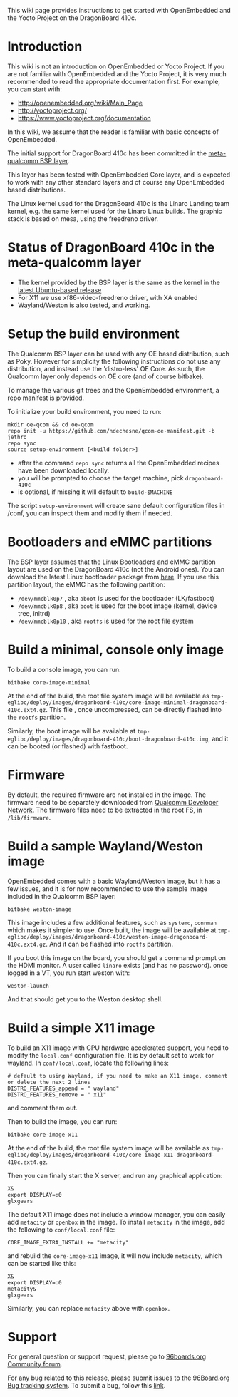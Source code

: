 This wiki page provides instructions to get started with OpenEmbedded and the Yocto Project on the DragonBoard 410c. 

# Introduction

This wiki is not an introduction on OpenEmbedded or Yocto Project. If you are not familiar with OpenEmbedded and the Yocto Project, it is very much recommended to read the appropriate documentation first. For example, you can start with:
* http://openembedded.org/wiki/Main_Page
* http://yoctoproject.org/
* https://www.yoctoproject.org/documentation

In this wiki, we assume that the reader is familiar with basic concepts of OpenEmbedded.

The initial support for DragonBoard 410c has been committed in the [meta-qualcomm BSP layer](https://github.com/ndechesne/meta-qualcomm).

This layer has been tested with OpenEmbedded Core layer, and is expected to work with any other standard layers and of course any OpenEmbedded based distributions.

The Linux kernel used for the DragonBoard 410c is the Linaro Landing team kernel, e.g. the same kernel used for the Linaro Linux builds. The graphic stack is based on mesa, using the freedreno driver.

# Status of DragonBoard 410c in the meta-qualcomm layer

* The kernel provided by the BSP layer is the same as the kernel in the [latest Ubuntu-based release]( http://builds.96boards.org/releases/dragonboard410c/linaro/ubuntu/latest/)
* For X11 we use xf86-video-freedreno driver, with XA enabled
* Wayland/Weston is also tested, and working.

# Setup the build environment

The Qualcomm BSP layer can be used with any OE based distribution, such as Poky. However for simplicity the following instructions do not use any distribution, and instead use the 'distro-less' OE Core. As such, the Qualcomm layer only depends on OE core (and of course bitbake). 

To manage the various git trees and the OpenEmbedded environment, a repo manifest is provided. 

To initialize your build environment, you need to run:

    mkdir oe-qcom && cd oe-qcom
    repo init -u https://github.com/ndechesne/qcom-oe-manifest.git -b jethro
    repo sync
    source setup-environment [<build folder>]

* after the command `repo sync` returns all the OpenEmbedded recipes have been downloaded locally.
* you will be prompted to choose the target machine, pick `dragonboard-410c`
* <build folder> is optional, if missing it will default to `build-$MACHINE`

The script `setup-environment` will create sane default configuration files in <build folder>/conf, you can inspect them and modify them if needed.

# Bootloaders and eMMC partitions

The BSP layer assumes that the Linux Bootloaders and eMMC partition layout are used on the DragonBoard 410c (not the Android ones). You can download the latest Linux bootloader package from [here](http://builds.96boards.org/releases/dragonboard410c/linaro/rescue/latest/). If you use this partition layout, the eMMC has the following partition:

* `/dev/mmcblk0p7` , aka `aboot` is used for the bootloader (LK/fastboot)
* `/dev/mmcblk0p8` , aka `boot` is used for the boot image (kernel, device tree, initrd)
* `/dev/mmcblk0p10` , aka `rootfs` is used for the root file system
 
# Build a minimal, console only image

To build a console image, you can run:

    bitbake core-image-minimal

At the end of the build, the root file system image will be available as `tmp-eglibc/deploy/images/dragonboard-410c/core-image-minimal-dragonboard-410c.ext4.gz`. This file , once uncompressed, can be directly flashed into the `rootfs` partition.

Similarly, the boot image will be available at `tmp-eglibc/deploy/images/dragonboard-410c/boot-dragonboard-410c.img`, and it can be booted (or flashed) with fastboot.

# Firmware

By default, the required firmware are not installed in the image. The firmware need to be separately downloaded from [Qualcomm Developer Network](https://developer.qualcomm.com/download/linux-ubuntu-board-support-package-v1.1.zip). The firmware files need to be extracted in the root FS, in `/lib/firmware`.

# Build a sample Wayland/Weston image

OpenEmbedded comes with a basic Wayland/Weston image, but it has a few issues, and it is for now recommended to use the sample image included in the Qualcomm BSP layer:

    bitbake weston-image

This image includes a few additional features, such as `systemd`, `connman` which makes it simpler to use. Once built, the image will be available at `tmp-eglibc/deploy/images/dragonboard-410c/weston-image-dragonboard-410c.ext4.gz`. And it can be flashed into `rootfs` partition.

If you boot this image on the board, you should get a command prompt on the HDMI monitor. A user called `linaro` exists (and has no password). once logged in a VT, you run start weston with:

    weston-launch

And that should get you to the Weston desktop shell.

# Build a simple X11 image

To build an X11 image with GPU hardware accelerated support, you need to modify the `local.conf` configuration file. It is by default set to work for wayland. In `conf/local.conf`, locate the following lines:

    # default to using Wayland, if you need to make an X11 image, comment or delete the next 2 lines
    DISTRO_FEATURES_append = " wayland"
    DISTRO_FEATURES_remove = " x11"

and comment them out.

Then to build the image, you can run:

    bitbake core-image-x11

At the end of the build, the root file system image will be available as `tmp-eglibc/deploy/images/dragonboard-410c/core-image-x11-dragonboard-410c.ext4.gz`.

Then you can finally start the X server, and run any graphical application:

    X&
    export DISPLAY=:0
    glxgears

The default X11 image does not include a window manager, you can easily add `metacity` or `openbox` in the image. To install `metacity` in the image, add the following to `conf/local.conf` file:

    CORE_IMAGE_EXTRA_INSTALL += "metacity"

and rebuild the `core-image-x11` image, it will now include `metacity`, which can be started like this:

    X&
    export DISPLAY=:0
    metacity&
    glxgears

Similarly, you can replace `metacity` above with `openbox`.

# Support

For general question or support request, please go to [96boards.org Community forum](https://www.96boards.org/forums/forum/products/dragonboard410c/).

For any bug related to this release, please submit issues to the [96Board.org Bug tracking system](https://bugs.96boards.org/). To submit a bug, follow this [link](https://bugs.96boards.org/enter_bug.cgi?product=Dragonboard%20410c).